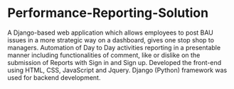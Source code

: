 # Performance-Reporting-Solution
A Django-based web application which allows employees to post BAU issues in a more strategic way on a dashboard, gives one stop shop to managers. Automation of Day to Day activities reporting in a presentable manner including functionalities of comment, like or dislike on the submission of Reports with Sign in and Sign up. Developed the front-end using HTML, CSS, JavaScript and Jquery. Django (Python) framework was used for backend development.
